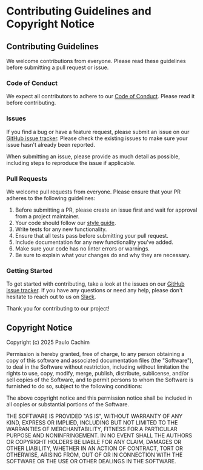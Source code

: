 # Contributing Guidelines and Copyright Notice

## Contributing Guidelines

We welcome contributions from everyone. Please read these guidelines before submitting a pull request or issue.

### Code of Conduct

We expect all contributors to adhere to our [Code of Conduct](CODE_OF_CONDUCT.md). Please read it before contributing.

### Issues

If you find a bug or have a feature request, please submit an issue on our [GitHub issue tracker](https://github.com/yourproject/issues). Please check the existing issues to make sure your issue hasn't already been reported.

When submitting an issue, please provide as much detail as possible, including steps to reproduce the issue if applicable.

### Pull Requests

We welcome pull requests from everyone. Please ensure that your PR adheres to the following guidelines:

1. Before submitting a PR, please create an issue first and wait for approval from a project maintainer.
2. Your code should follow our [style guide](STYLE_GUIDE.md).
3. Write tests for any new functionality.
4. Ensure that all tests pass before submitting your pull request.
5. Include documentation for any new functionality you've added.
6. Make sure your code has no linter errors or warnings.
7. Be sure to explain what your changes do and why they are necessary.

### Getting Started

To get started with contributing, take a look at the issues on our [GitHub issue tracker](https://github.com/yourproject/issues). If you have any questions or need any help, please don't hesitate to reach out to us on [Slack](https://yourproject.slack.com).

Thank you for contributing to our project!

## Copyright Notice

Copyright (c) 2025 Paulo Cachim

Permission is hereby granted, free of charge, to any person obtaining a copy
of this software and associated documentation files (the "Software"), to deal
in the Software without restriction, including without limitation the rights
to use, copy, modify, merge, publish, distribute, sublicense, and/or sell
copies of the Software, and to permit persons to whom the Software is
furnished to do so, subject to the following conditions:

The above copyright notice and this permission notice shall be included in all
copies or substantial portions of the Software.

THE SOFTWARE IS PROVIDED "AS IS", WITHOUT WARRANTY OF ANY KIND, EXPRESS OR
IMPLIED, INCLUDING BUT NOT LIMITED TO THE WARRANTIES OF MERCHANTABILITY,
FITNESS FOR A PARTICULAR PURPOSE AND NONINFRINGEMENT. IN NO EVENT SHALL THE
AUTHORS OR COPYRIGHT HOLDERS BE LIABLE FOR ANY CLAIM, DAMAGES OR OTHER
LIABILITY, WHETHER IN AN ACTION OF CONTRACT, TORT OR OTHERWISE, ARISING FROM,
OUT OF OR IN CONNECTION WITH THE SOFTWARE OR THE USE OR OTHER DEALINGS IN THE
SOFTWARE.

